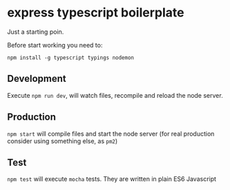 # express typescript boilerplate

Just a starting poin.

Before start working you need to:

`npm install -g typescript typings nodemon`

## Development

Execute `npm run dev`, will watch files, recompile and reload the node server.

## Production

`npm start` will compile files and start the node server (for real production consider using something else, as `pm2`)

## Test

`npm test` will execute `mocha` tests. They are written in plain ES6 Javascript
